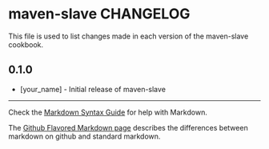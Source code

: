 maven-slave CHANGELOG
=====================

This file is used to list changes made in each version of the maven-slave cookbook.

0.1.0
-----
- [your_name] - Initial release of maven-slave

- - -
Check the [Markdown Syntax Guide](http://daringfireball.net/projects/markdown/syntax) for help with Markdown.

The [Github Flavored Markdown page](http://github.github.com/github-flavored-markdown/) describes the differences between markdown on github and standard markdown.
